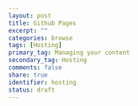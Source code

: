 ```yaml
---
layout: post
title: Github Pages
excerpt: ""
categories: browse
tags: [Hosting]
primary_tag: Managing your content
secondary_tag: Hosting
comments: false
share: true
identifier: hosting
status: draft
---
```

